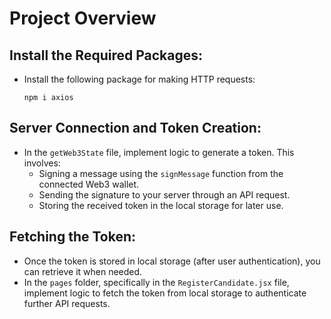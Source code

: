 # Project Overview

## Install the Required Packages:

- Install the following package for making HTTP requests:
  ```
  npm i axios
  ```

## Server Connection and Token Creation:

- In the `getWeb3State` file, implement logic to generate a token. This involves:
  - Signing a message using the `signMessage` function from the connected Web3 wallet.
  - Sending the signature to your server through an API request.
  - Storing the received token in the local storage for later use.

## Fetching the Token:

- Once the token is stored in local storage (after user authentication), you can retrieve it when needed.
- In the `pages` folder, specifically in the `RegisterCandidate.jsx` file, implement logic to fetch the token from local storage to authenticate further API requests.

